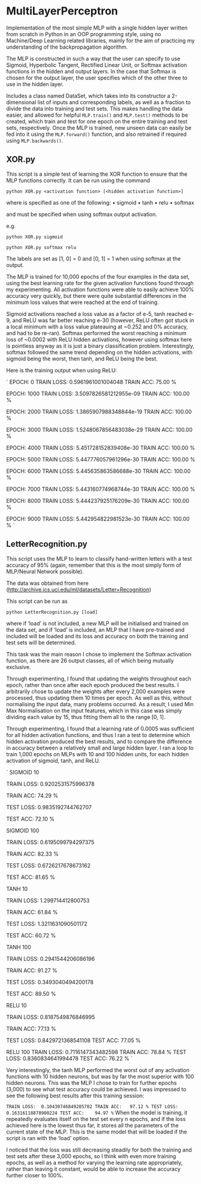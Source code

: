 # MultiLayerPerceptron

Implementation of the most simple MLP with a single hidden layer written from scratch in Python in an OOP programming style, using no Machine/Deep Learning related libraries, mainly for the aim of practicing my understanding of the backpropagation algorithm.

The MLP is constructed in such a way that the user can specify to use Sigmoid, Hyperbolic Tangent, Rectified Linear Unit, or Softmax activation functions in the hidden and output layers.
In the case that Softmax is chosen for the output layer, the user specifies which of the other three to use in the hidden layer.

Includes a class named DataSet, which takes into its constructor a 2-dimensional list of inputs and corresponding labels, as well as a fraction to divide the data into training and test sets.
This makes handling the data easier, and allowed for helpful `MLP.train()` and `MLP.test()` methods to be created, which train and test for one epoch on the entire training and test sets, respectively.
Once the MLP is trained, new unseen data can easily be fed into it using the `MLP.forward()` function, and also retrained if required using `MLP.backwards()`.

## XOR.py

This script is a simple test of learning the XOR function to ensure that the MLP functions correctly. 
It can be run using the command

    python XOR.py <activation function> [<hidden activation function>]
  
where <activation function> is specified as one of the following:
    • sigmoid
    • tanh
    • relu
    • softmax
  
and <hidden activation function> must be specified when using softmax output activation.
  
e.g.
    
    python XOR.py sigmoid
    
    python XOR.py softmax relu
      
The labels are set as [1, 0] = 0 and [0, 1] = 1 when using softmax at the output.

The MLP is trained for 10,000 epochs of the four examples in the data set, using the best learning rate for the given activation functions found through my experimenting. All activation functions were able to easily achieve 100% accuracy very quickly, but there were quite substantial differences in the minimum loss values that were reached at the end of training.

Sigmoid activations reached a loss value as a factor of e-5, tanh reached e-9, and ReLU was far better reaching e-30 (however, ReLU often got stuck in a local minimum with a loss value plateauing at ~0.252 and 0% accuracy, and had to be re-ran). Softmax performed the worst reaching a minimum loss of ~0.0002 with ReLU hidden activations, however using softmax here is pointless anyway as it is just a binary classification problem. Interestingly, softmax followed the same trend depending on the hidden activations, with sigmoid being the worst, then tanh, and ReLU being the best.

Here is the training output when using ReLU:

`
EPOCH:       0
TRAIN LOSS:  0.5961961001004048
TRAIN ACC:   75.00 %

EPOCH:       1000
TRAIN LOSS:  3.5097826581212955e-09
TRAIN ACC:   100.00 %

EPOCH:       2000
TRAIN LOSS:  1.3865907988348844e-19
TRAIN ACC:   100.00 %

EPOCH:       3000
TRAIN LOSS:  1.5248067856483038e-29
TRAIN ACC:   100.00 %

EPOCH:       4000
TRAIN LOSS:  5.451728152839408e-30
TRAIN ACC:   100.00 %

EPOCH:       5000
TRAIN LOSS:  5.447776057961296e-30
TRAIN ACC:   100.00 %

EPOCH:       6000
TRAIN LOSS:  5.445635863586688e-30
TRAIN ACC:   100.00 %

EPOCH:       7000
TRAIN LOSS:  5.443160774968744e-30
TRAIN ACC:   100.00 %

EPOCH:       8000
TRAIN LOSS:  5.444237925176209e-30
TRAIN ACC:   100.00 %

EPOCH:       9000
TRAIN LOSS:  5.442954822981523e-30
TRAIN ACC:   100.00 %
`

## LetterRecognition.py

This script uses the MLP to learn to classify hand-written letters with a test accuracy of 95% (again, remember that this is the most simply form of MLP/Neural Network possible).

The data was obtained from here (http://archive.ics.uci.edu/ml/datasets/Letter+Recognition)

This script can be run as 

	python LetterRecognition.py [load]
  
where if ‘load’ is not included, a new MLP will be initialised and trained on the data set, and if ‘load’ is included, an MLP that I have pre-trained and included will be loaded and its loss and accuracy on both the training and test sets will be determined. 

This task was the main reason I chose to implement the Softmax activation function, as there are 26 output classes, all of which being mutually exclusive.

Through experimenting, I found that updating the weights throughout each epoch, rather than once after each epoch produced the best results. I arbitrarily chose to update the weights after every 2,000 examples were processed, thus updating them 10 times per epoch. As well as this, without normalising the input data, many problems occurred. As a result, I used Min Max Normalisation on the input features, which in this case was simply dividing each value by 15, thus fitting them all to the range [0, 1].

Through experimenting, I found that a learning rate of 0.0005 was sufficient for all hidden activation functions, and thus I ran a test to determine which hidden activation produced the best results, and to compare the difference in accuracy between a relatively small and large hidden layer. I ran a loop to train 1,000 epochs on MLPs with 10 and 100 hidden units, for each hidden activation of sigmoid, tanh, and ReLU.

`
SIGMOID 10

TRAIN LOSS:  0.9202531575996378

TRAIN ACC:   74.29 %

TEST LOSS:   0.9835192744762707

TEST ACC:    72.10 %


SIGMOID 100

TRAIN LOSS:  0.6195099794297375

TRAIN ACC:   82.33 %

TEST LOSS:   0.6726217678673162

TEST ACC:    81.65 %


TANH 10

TRAIN LOSS:  1.299714412800753

TRAIN ACC:   61.84 %

TEST LOSS:   1.3211631090501172

TEST ACC:    60.72 %


TANH 100

TRAIN LOSS:  0.2941544206086196

TRAIN ACC:   91.27 %

TEST LOSS:   0.3493040494200178

TEST ACC:    89.50 %


RELU 10

TRAIN LOSS:  0.8187549876846995

TRAIN ACC:   77.13 %

TEST LOSS:   0.8429721368541108
TEST ACC:    77.05 %

RELU 100
TRAIN LOSS:  0.7116147343482598
TRAIN ACC:   78.84 %
TEST LOSS:   0.8360834641994478
TEST ACC:    76.22 %
`

Very interestingly, the tanh MLP performed the worst out of any activation functions with 10 hidden neurons, but was by far the most superior with 100 hidden neurons. This was the MLP I chose to train for further epochs (3,000) to see what test accuracy could be achieved. I was impressed to see the following best results after this training session:

`
TRAIN LOSS:  0.10430746849205702
TRAIN ACC:   97.12 %
TEST LOSS:   0.16316118878900224
TEST ACC:    94.97 %
`
When the model is training, it repeatedly evaluates itself on the test set every n epochs, and if the loss achieved here is the lowest thus far, it stores all the parameters of the current state of the MLP. This is the same model that will be loaded if the script is ran with the ‘load’ option.

I noticed that the loss was still decreasing steadily for both the training and test sets after these 3,000 epochs, so I think with even more training epochs, as well as a method for varying the learning rate appropriately, rather than leaving it constant, would be able to increase the accuracy further closer to 100%.

